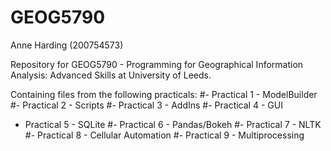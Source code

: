 # GEOG5790
Anne Harding (200754573)

Repository for GEOG5790 - Programming for Geographical Information Analysis: Advanced Skills at University of Leeds.

Containing files from the following practicals:
#- Practical 1 - ModelBuilder
#- Practical 2 - Scripts
#- Practical 3 - AddIns
#- Practical 4 - GUI
- Practical 5 - SQLite 
#- Practical 6 - Pandas/Bokeh
#- Practical 7 - NLTK
#- Practical 8 - Cellular Automation
#- Practical 9 - Multiprocessing
